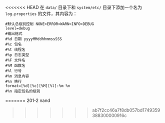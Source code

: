 <<<<<<< HEAD
在 `data/` 目录下和 `system/etc/` 目录下添加一个名为 `log.properties` 的文件，其内容为：

```properties
#默认总级别控制 NONE>ERROR>WARN>INFO>DEBUG
level=debug
#输出格式
#%d 日期 yyyyMMddhhmmssSSS
#%c 包名
#%t 线程名
#%p 日志类型
#%F 文件名
#%M 函数名
#%l 行号
#%m 消息内容
#%n 换行
format=[%d][%c][%M][%l]:%m %n
#%n 指定包名的级别
```



=======
201-2 nand
>>>>>>> ab7f2cc46a7f8db057bd1749359388300000916c
